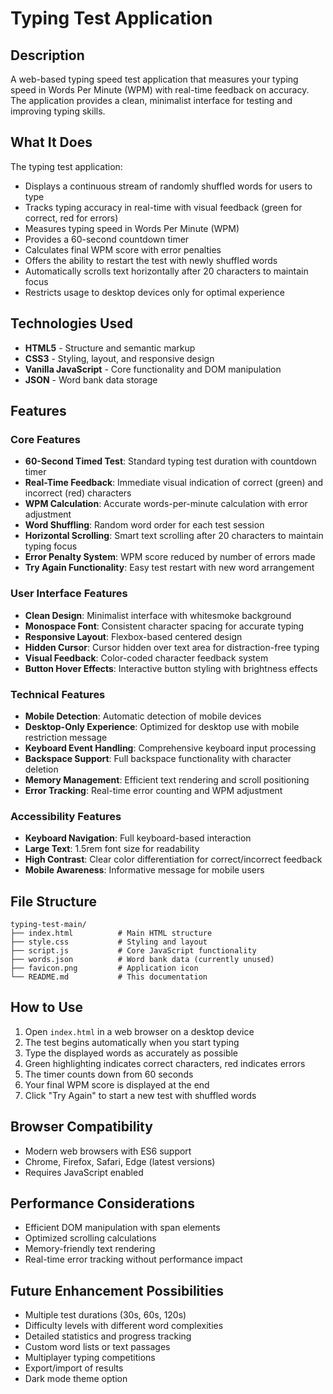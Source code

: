 # Typing Test Application

## Description
A web-based typing speed test application that measures your typing speed in Words Per Minute (WPM) with real-time feedback on accuracy. The application provides a clean, minimalist interface for testing and improving typing skills.

## What It Does
The typing test application:
- Displays a continuous stream of randomly shuffled words for users to type
- Tracks typing accuracy in real-time with visual feedback (green for correct, red for errors)
- Measures typing speed in Words Per Minute (WPM)
- Provides a 60-second countdown timer
- Calculates final WPM score with error penalties
- Offers the ability to restart the test with newly shuffled words
- Automatically scrolls text horizontally after 20 characters to maintain focus
- Restricts usage to desktop devices only for optimal experience

## Technologies Used
- **HTML5** - Structure and semantic markup
- **CSS3** - Styling, layout, and responsive design
- **Vanilla JavaScript** - Core functionality and DOM manipulation
- **JSON** - Word bank data storage

## Features

### Core Features
- **60-Second Timed Test**: Standard typing test duration with countdown timer
- **Real-Time Feedback**: Immediate visual indication of correct (green) and incorrect (red) characters
- **WPM Calculation**: Accurate words-per-minute calculation with error adjustment
- **Word Shuffling**: Random word order for each test session
- **Horizontal Scrolling**: Smart text scrolling after 20 characters to maintain typing focus
- **Error Penalty System**: WPM score reduced by number of errors made
- **Try Again Functionality**: Easy test restart with new word arrangement

### User Interface Features
- **Clean Design**: Minimalist interface with whitesmoke background
- **Monospace Font**: Consistent character spacing for accurate typing
- **Responsive Layout**: Flexbox-based centered design
- **Hidden Cursor**: Cursor hidden over text area for distraction-free typing
- **Visual Feedback**: Color-coded character feedback system
- **Button Hover Effects**: Interactive button styling with brightness effects

### Technical Features
- **Mobile Detection**: Automatic detection of mobile devices
- **Desktop-Only Experience**: Optimized for desktop use with mobile restriction message
- **Keyboard Event Handling**: Comprehensive keyboard input processing
- **Backspace Support**: Full backspace functionality with character deletion
- **Memory Management**: Efficient text rendering and scroll positioning
- **Error Tracking**: Real-time error counting and WPM adjustment

### Accessibility Features
- **Keyboard Navigation**: Full keyboard-based interaction
- **Large Text**: 1.5rem font size for readability
- **High Contrast**: Clear color differentiation for correct/incorrect feedback
- **Mobile Awareness**: Informative message for mobile users

## File Structure
```
typing-test-main/
├── index.html          # Main HTML structure
├── style.css           # Styling and layout
├── script.js           # Core JavaScript functionality
├── words.json          # Word bank data (currently unused)
├── favicon.png         # Application icon
└── README.md           # This documentation
```

## How to Use
1. Open `index.html` in a web browser on a desktop device
2. The test begins automatically when you start typing
3. Type the displayed words as accurately as possible
4. Green highlighting indicates correct characters, red indicates errors
5. The timer counts down from 60 seconds
6. Your final WPM score is displayed at the end
7. Click "Try Again" to start a new test with shuffled words

## Browser Compatibility
- Modern web browsers with ES6 support
- Chrome, Firefox, Safari, Edge (latest versions)
- Requires JavaScript enabled

## Performance Considerations
- Efficient DOM manipulation with span elements
- Optimized scrolling calculations
- Memory-friendly text rendering
- Real-time error tracking without performance impact

## Future Enhancement Possibilities
- Multiple test durations (30s, 60s, 120s)
- Difficulty levels with different word complexities
- Detailed statistics and progress tracking
- Custom word lists or text passages
- Multiplayer typing competitions
- Export/import of results
- Dark mode theme option
